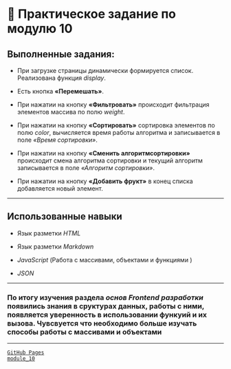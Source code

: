 # 🚀 Практическое задание по модулю 10

## Выполненные задания: 
- При загрузке страницы динамически формируется список. Реализована функция _display_.
- Есть кнопка __«Перемешать»__.

- При нажатии на кнопку __«Фильтровать»__ происходит фильтрация элементов массива по полю _weight_.

- При нажатии на кнопку __«Сортировать»__  сортировка элементов по полю _color_, вычисляется время работы алгоритма и записывается в поле _«Время сортировки»_.

- При нажатии на кнопку __«Сменить алгоритмсортировки»__ происходит смена алгоритма сортировки и текущий алгоритм записывается в поле _«Алгоритм сортировки»_.

- При нажатии на кнопку __«Добавить фрукт»__ в конец списка добавляется новый элемент.

---

## Использованные навыки 

- Язык разметки _HTML_

- Язык разметки _Markdown_

- _JavaScript_ (Работа с массивами, объектами и функциями )

- _JSON_ 

---
###  По итогу изучения раздела _основ Frontend разработки_ появились знания в сруктурах данных, работы с ними, появляется уверенность в использовании функуий и их вызова. Чувсвуется что необходимо больше изучать способы работы с массивами и объектами
---

<code>[GitHub Pages module_10](https://atlant17.github.io/module_10/)</code>
